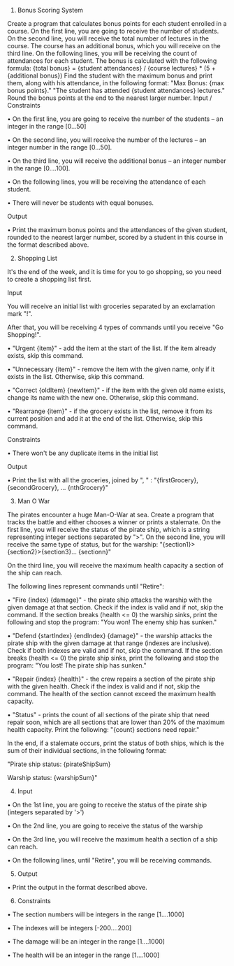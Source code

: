 1.	Bonus Scoring System

Create a program that calculates bonus points for each student enrolled in a course. On the first line, you are going to receive the number of students. On the second line, you will receive the total number of lectures in the course. The course has an additional bonus, which you will receive on the third line. On the following lines, you will be receiving the count of attendances for each student.
The bonus is calculated with the following formula:
{total bonus} = {student attendances} / {course lectures} * (5 + {additional bonus})
Find the student with the maximum bonus and print them, along with his attendance, in the following format:
"Max Bonus: {max bonus points}."
"The student has attended {student attendances} lectures."
Round the bonus points at the end to the nearest larger number.
Input / Constraints

•	On the first line, you are going to receive the number of the students – an integer in the range [0…50]

•	On the second line, you will receive the number of the lectures – an integer number in the range [0...50].

•	On the third line, you will receive the additional bonus – an integer number in the range [0….100].

•	On the following lines, you will be receiving the attendance of each student.

•	There will never be students with equal bonuses.

Output

•	Print the maximum bonus points and the attendances of the given student, rounded to the nearest larger number, scored by a student in this course in the format described above.

2.	Shopping List

It's the end of the week, and it is time for you to go shopping, so you need to create a shopping list first.

Input

You will receive an initial list with groceries separated by an exclamation mark "!".

After that, you will be receiving 4 types of commands until you receive "Go Shopping!".

•	"Urgent {item}" - add the item at the start of the list.  If the item already exists, skip this command.

•	"Unnecessary {item}" - remove the item with the given name, only if it exists in the list. Otherwise, skip this command.

•	"Correct {oldItem} {newItem}" - if the item with the given old name exists, change its name with the new one. Otherwise, skip this command.

•	"Rearrange {item}" - if the grocery exists in the list, remove it from its current position and add it at the end of the list. Otherwise, skip this command.

Constraints

•	There won't be any duplicate items in the initial list

Output

•	Print the list with all the groceries, joined by ", " :
"{firstGrocery}, {secondGrocery}, … {nthGrocery}"

3.	Man O War


The pirates encounter a huge Man-O-War at sea. 
Create a program that tracks the battle and either chooses a winner or prints a stalemate. On the first line, you will receive the status of the pirate ship, which is a string representing integer sections separated by ">". On the second line, you will receive the same type of status, but for the warship: 
"{section1}>{section2}>{section3}… {sectionn}"

On the third line, you will receive the maximum health capacity a section of the ship can reach. 

The following lines represent commands until "Retire":

•	"Fire {index} {damage}" - the pirate ship attacks the warship with the given damage at that section. Check if the index is valid and if not, skip the command. If the section breaks (health <= 0) the warship sinks, print the following and stop the program: "You won! The enemy ship has sunken."

•	"Defend {startIndex} {endIndex} {damage}" - the warship attacks the pirate ship with the given damage at that range (indexes are inclusive). Check if both indexes are valid and if not, skip the command. If the section breaks (health <= 0) the pirate ship sinks, print the following and stop the program:
"You lost! The pirate ship has sunken."

•	"Repair {index} {health}" - the crew repairs a section of the pirate ship with the given health. Check if the index is valid and if not, skip the command. The health of the section cannot exceed the maximum health capacity.

•	"Status" - prints the count of all sections of the pirate ship that need repair soon, which are all sections that are lower than 20% of the maximum health capacity. Print the following:
"{count} sections need repair."

In the end, if a stalemate occurs, print the status of both ships, which is the sum of their individual sections, in the following format:

"Pirate ship status: {pirateShipSum}

Warship status: {warshipSum}"

4.	Input

•	On the 1st line, you are going to receive the status of the pirate ship (integers separated by '>')

•	On the 2nd line, you are going to receive the status of the warship

•	On the 3rd line, you will receive the maximum health a section of a ship can reach.

•	On the following lines, until "Retire", you will be receiving commands.

5.	Output

•	Print the output in the format described above.

6.	Constraints

•	The section numbers will be integers in the range [1….1000]

•	The indexes will be integers [-200….200]

•	The damage will be an integer in the range [1….1000]

•	The health will be an integer in the range [1….1000]

